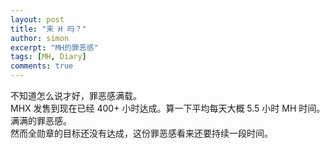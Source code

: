 ```yaml
---
layout: post
title: "来 H 吗？"
author: simon
excerpt: "MH的罪恶感"
tags: [MH, Diary]
comments: true
---
```

不知道怎么说才好，罪恶感满载。                             
MHX 发售到现在已经 400+ 小时达成。算一下平均每天大概 5.5 小时 MH 时间。满满的罪恶感。                        
然而全勋章的目标还没有达成，这份罪恶感看来还要持续一段时间。
